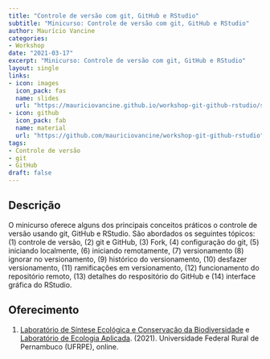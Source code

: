 ```yaml
---
title: "Controle de versão com git, GitHub e RStudio"
subtitle: "Minicurso: Controle de versão com git, GitHub e RStudio"
author: Maurício Vancine
categories:
- Workshop
date: "2021-03-17"
excerpt: "Minicurso: Controle de versão com git, GitHub e RStudio"
layout: single
links:
- icon: images
  icon_pack: fas
  name: slides
  url: "https://mauriciovancine.github.io/workshop-git-github-rstudio/slides/slides.html#1"
- icon: github
  icon_pack: fab
  name: material
  url: "https://github.com/mauriciovancine/workshop-git-github-rstudio"
tags:
- Controle de versão
- git
- GitHub
draft: false
---
```


## Descrição 

O minicurso oferece alguns dos principais conceitos práticos o controle de versão usando git, GitHub e RStudio. São abordados os seguintes tópicos: (1) controle de versão, (2) git e GitHub, (3) Fork, (4) configuração do git, (5) iniciando localmente, (6) iniciando remotamente, (7) versionamento (8) ignorar no versionamento, (9) histórico do versionamento, (10) desfazer versionamento, (11) ramificações em versionamento, (12) funcionamento do repositório remoto, (13) detalhes do respositório do GitHub e (14) interface gráfica do RStudio.

## Oferecimento

1. [Laboratório de Síntese Ecológica e Conservação da Biodiversidade](https://thiagocalvesouza.wixsite.com/ecoffun) e [Laboratório de Ecologia Aplicada](https://fplmelo.netlify.app). (2021). Universidade Federal Rural de Pernambuco (UFRPE), online.
